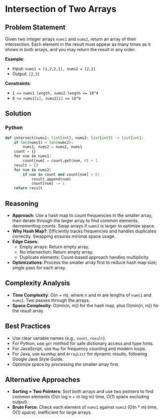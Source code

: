 # Intersection of Two Arrays

## Problem Statement
Given two integer arrays `nums1` and `nums2`, return an array of their intersection. Each element in the result must appear as many times as it shows in both arrays, and you may return the result in any order.

**Example**:
- Input: `nums1 = [1,2,2,1], nums2 = [2,2]`
- Output: `[2,2]`

**Constraints**:
- `1 <= nums1.length, nums2.length <= 10^4`
- `0 <= nums1[i], nums2[i] <= 10^9`

## Solution

### Python
```python
def intersect(nums1: list[int], nums2: list[int]) -> list[int]:
    if len(nums1) > len(nums2):
        nums1, nums2 = nums2, nums1
    count = {}
    for num in nums1:
        count[num] = count.get(num, 0) + 1
    result = []
    for num in nums2:
        if num in count and count[num] > 0:
            result.append(num)
            count[num] -= 1
    return result
```

## Reasoning
- **Approach**: Use a hash map to count frequencies in the smaller array, then iterate through the larger array to find common elements, decrementing counts. Swap arrays if `nums1` is larger to optimize space.
- **Why Hash Map?**: Efficiently tracks frequencies and handles duplicates correctly. Swapping ensures minimal space usage.
- **Edge Cases**:
  - Empty arrays: Return empty array.
  - No intersection: Return empty array.
  - Duplicate elements: Count-based approach handles multiplicity.
- **Optimizations**: Process the smaller array first to reduce hash map size; single pass for each array.

## Complexity Analysis
- **Time Complexity**: O(n + m), where n and m are lengths of `nums1` and `nums2`. Two passes through the arrays.
- **Space Complexity**: O(min(n, m)) for the hash map, plus O(min(n, m)) for the result array.

## Best Practices
- Use clear variable names (e.g., `count`, `result`).
- For Python, use `get` method for safe dictionary access and type hints.
- For JavaScript, use `Map` for frequency counting and modern loops.
- For Java, use `HashMap` and `ArrayList` for dynamic results, following Google Java Style Guide.
- Optimize space by processing the smaller array first.

## Alternative Approaches
- **Sorting + Two Pointers**: Sort both arrays and use two pointers to find common elements (O(n log n + m log m) time, O(1) space excluding output).
- **Brute Force**: Check each element of `nums1` against `nums2` (O(n * m) time, O(1) space). Inefficient for large arrays.